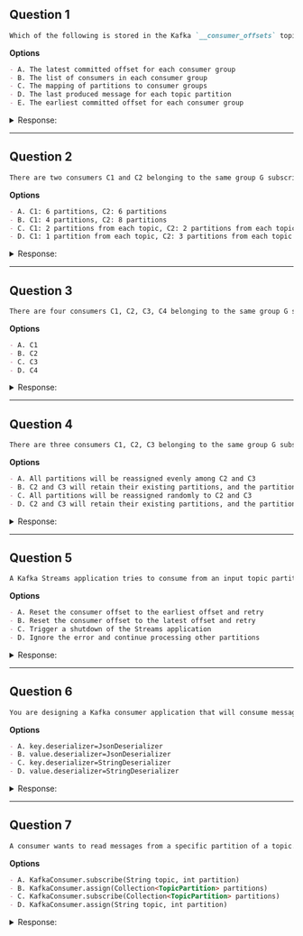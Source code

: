 ## Question 1

```markdown
Which of the following is stored in the Kafka `__consumer_offsets` topic? (Select two)
```

**Options**

```markdown
- A. The latest committed offset for each consumer group
- B. The list of consumers in each consumer group
- C. The mapping of partitions to consumer groups
- D. The last produced message for each topic partition
- E. The earliest committed offset for each consumer group
```

<details><summary>Response:</summary>

**Answer:** A, C

**Explanation:**

```markdown
- A. ✅ Correct – `__consumer_offsets` tracks the latest committed offsets for consumers.
- B. ❌ Managed by the group coordinator but not stored in the topic.
- C. ✅ Correct – Mapping of partitions to consumer groups is persisted.
- D. ❌ Actual messages are stored in the respective topic partitions.
- E. ❌ Only the latest committed offset is stored, not the earliest.
```

</details>

---

## Question 2

```markdown
There are two consumers C1 and C2 belonging to the same group G subscribed to topics T1, T2, and T3. Each topic has 4 partitions. Assuming all partitions have data, how many partitions will each consumer be assigned with the Range Assignor?
```

**Options**

```markdown
- A. C1: 6 partitions, C2: 6 partitions
- B. C1: 4 partitions, C2: 8 partitions
- C. C1: 2 partitions from each topic, C2: 2 partitions from each topic
- D. C1: 1 partition from each topic, C2: 3 partitions from each topic
```

<details><summary>Response:</summary>

**Answer:** A

**Explanation:**

```markdown
- A. ✅ Correct – Range assignor splits partitions per topic evenly, so each consumer gets 2 per topic × 3 topics = 6 partitions.
- B. ❌ Not evenly split per topic.
- C. ❌ That would be true for Round Robin, not Range.
- D. ❌ Incorrect partition distribution.
```

</details>

---

## Question 3

```markdown
There are four consumers C1, C2, C3, C4 belonging to the same group G subscribed to two topics T1 and T2. T1 has 3 partitions and T2 has 2 partitions. With the Round Robin Assignor, which consumer(s) will be assigned partition 2 from topic T1?
```

**Options**

```markdown
- A. C1
- B. C2
- C. C3
- D. C4
```

<details><summary>Response:</summary>

**Answer:** C

**Explanation:**

```markdown
- A. ❌ C1 is assigned T1-0, T2-1
- B. ❌ C2 is assigned T1-1, T2-0
- C. ✅ Correct – C3 is assigned T1-2
- D. ❌ C4 receives no partitions
```

</details>

---

## Question 4

```markdown
There are three consumers C1, C2, C3 belonging to the same group G subscribed to a topic T. The topic has 10 partitions. If the Sticky Assignor is used, and C1 leaves the group, how will the partitions be rebalanced?
```

**Options**

```markdown
- A. All partitions will be reassigned evenly among C2 and C3
- B. C2 and C3 will retain their existing partitions, and the partitions from C1 will be reassigned to either C2 or C3
- C. All partitions will be reassigned randomly to C2 and C3
- D. C2 and C3 will retain their existing partitions, and the partitions from C1 will not be reassigned
```

<details><summary>Response:</summary>

**Answer:** B

**Explanation:**

```markdown
- A. ❌ Sticky Assignor avoids full redistribution.
- B. ✅ Correct – Sticky Assignor aims to retain current assignments and only redistribute what’s necessary.
- C. ❌ That behavior would be more like Round Robin.
- D. ❌ Kafka ensures all partitions are consumed; C1’s partitions must be reassigned.
```

</details>

---

## Question 5

```markdown
A Kafka Streams application tries to consume from an input topic partition. It receives an 'Offset Out Of Range' error from the broker. How should the application handle this?
```

**Options**

```markdown
- A. Reset the consumer offset to the earliest offset and retry
- B. Reset the consumer offset to the latest offset and retry
- C. Trigger a shutdown of the Streams application
- D. Ignore the error and continue processing other partitions
```

<details><summary>Response:</summary>

**Answer:** A

**Explanation:**

```markdown
- A. ✅ Correct – When offset is out of range, the application should reset to earliest to resume consumption.
- B. ❌ Skips data, causes potential loss.
- C. ❌ Too aggressive; not necessary.
- D. ❌ Risky behavior, leads to partial processing.
```

</details>

---

## Question 6

```markdown
You are designing a Kafka consumer application that will consume messages from a topic. The messages in the topic are in JSON format. Which of the following properties should you set in the consumer configuration?
```

**Options**

```markdown
- A. key.deserializer=JsonDeserializer
- B. value.deserializer=JsonDeserializer
- C. key.deserializer=StringDeserializer
- D. value.deserializer=StringDeserializer
```

<details><summary>Response:</summary>

**Answer:** B

**Explanation:**

```markdown
- A. ❌ Only needed if the key is JSON, which isn't stated.
- B. ✅ Correct – Value is JSON, so use JsonDeserializer for value.
- C. ❌ Default assumption is keys are strings, but not the focus here.
- D. ❌ Would incorrectly treat JSON payload as a simple string.
```

</details>

---

## Question 7

```markdown
A consumer wants to read messages from a specific partition of a topic. Which of the following methods should be used?
```

**Options**

```markdown
- A. KafkaConsumer.subscribe(String topic, int partition)
- B. KafkaConsumer.assign(Collection<TopicPartition> partitions)
- C. KafkaConsumer.subscribe(Collection<TopicPartition> partitions)
- D. KafkaConsumer.assign(String topic, int partition)
```

<details><summary>Response:</summary>

**Answer:** B

**Explanation:**

```markdown
- A. ❌ Invalid method signature.
- B. ✅ Correct – assign() allows specifying exact partitions.
- C. ❌ subscribe() is for topic-level dynamic partition assignment.
- D. ❌ Invalid method signature.
```

</details>

